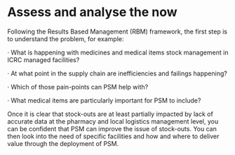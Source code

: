 # Assess and analyse the now

Following the Results Based Management (RBM) framework, the first step is to understand the problem, for example:

·         What is happening with medicines and medical items stock management in ICRC managed facilities?

·         At what point in the supply chain are inefficiencies and failings happening?

·         Which of those pain-points can PSM help with?

·         What medical items are particularly important for PSM to include?

Once it is clear that stock-outs are at least partially impacted by lack of accurate data at the pharmacy and local logistics management level, you can be confident that PSM can improve the issue of stock-outs. You can then look into the need of specific facilities and how and where to deliver value through the deployment of PSM.
